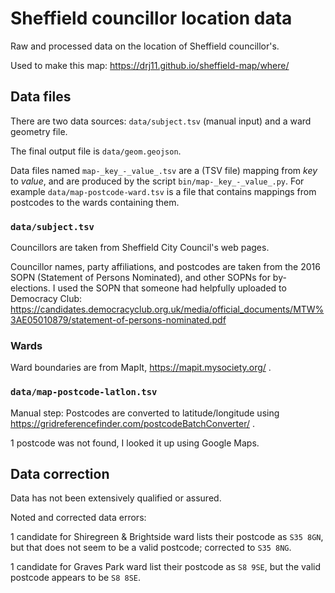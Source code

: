 # Sheffield councillor location data

Raw and processed data on the location of Sheffield councillor's.

Used to make this map: https://drj11.github.io/sheffield-map/where/

## Data files

There are two data sources:
`data/subject.tsv` (manual input) and a ward geometry file.

The final output file is `data/geom.geojson`.

Data files named `map-_key_-_value_.tsv` are a (TSV file)
mapping from _key_ to _value_,
and are produced by the script `bin/map-_key_-_value_.py`.
For example `data/map-postcode-ward.tsv` is a file that
contains mappings from postcodes to the wards containing them.

### `data/subject.tsv`

Councillors are taken from Sheffield City Council's web pages.

Councillor names, party affiliations, and postcodes
are taken from the
2016 SOPN (Statement of Persons Nominated),
and other SOPNs for by-elections.
I used the SOPN that someone had helpfully uploaded to Democracy Club:
https://candidates.democracyclub.org.uk/media/official_documents/MTW%3AE05010879/statement-of-persons-nominated.pdf

### Wards

Ward boundaries are from MapIt, https://mapit.mysociety.org/ .

### `data/map-postcode-latlon.tsv`

Manual step: Postcodes are converted to latitude/longitude using
https://gridreferencefinder.com/postcodeBatchConverter/ .

1 postcode was not found, I looked it up using Google Maps.

## Data correction

Data has not been extensively qualified or assured.

Noted and corrected data errors:

1 candidate for Shiregreen & Brightside ward
lists their postcode as `S35 8GN`,
but that does not seem to be a valid postcode;
corrected to `S35 8NG`.

1 candidate for Graves Park ward
list their postcode as `S8 9SE`,
but the valid postcode appears to be
`S8 8SE`.
